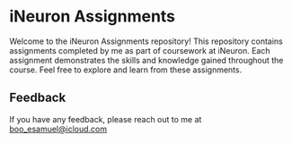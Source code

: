 # iNeuron Assignments

Welcome to the iNeuron Assignments repository! This repository contains assignments completed by me as part of coursework at iNeuron. Each assignment demonstrates the skills and knowledge gained throughout the course. Feel free to explore and learn from these assignments.

## Feedback

If you have any feedback, please reach out to me at boo_esamuel@icloud.com

